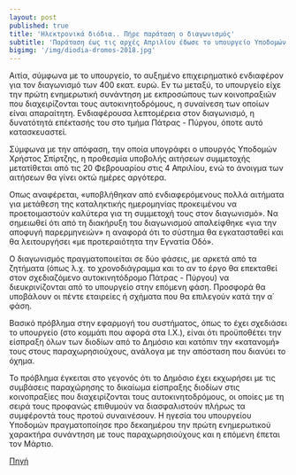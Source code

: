 ```yaml
---
layout: post
published: true
title: 'Ηλεκτρονικά διόδια.. Πήρε παράταση ο διαγωνισμός'
subtitle: 'Παράταση έως τις αρχές Απριλίου έδωσε το υπουργείο Υποδομών στον διαγωνισμό για τα ηλεκτρονικά διόδια'
bigimg: '/img/diodia-dromos-2018.jpg'	
---
```

Αιτία, σύμφωνα με το υπουργείο, το αυξημένο επιχειρηματικό ενδιαφέρον για τον διαγωνισμό των 400 εκατ. ευρώ. Εν τω μεταξύ, το υπουργείο είχε την πρώτη ενημερωτική συνάντηση με εκπροσώπους των κοινοπραξιών που διαχειρίζονται τους αυτοκινητοδρόμους, η συναίνεση των οποίων είναι απαραίτητη. Ενδιαφέρουσα λεπτομέρεια στον διαγωνισμό, η δυνατότητά επέκτασής του στο τμήμα Πάτρας - Πύργου, όποτε αυτό κατασκευαστεί.

Σύμφωνα με την απόφαση, την οποία υπογράφει ο υπουργός Υποδομών Χρήστος Σπίρτζης, η προθεσμία υποβολής αιτήσεων συμμετοχής μετατίθεται από τις 20 Φεβρουαρίου στις 4 Απριλίου, ενώ το άνοιγμα των αιτήσεων θα γίνει οκτώ ημέρες αργότερα.

Οπως αναφέρεται, «υποβλήθηκαν από ενδιαφερόμενους πολλά αιτήματα για μετάθεση της καταληκτικής ημερομηνίας προκειμένου να προετοιμαστούν καλύτερα για τη συμμετοχή τους στον διαγωνισμό». Να σημειωθεί ότι από τη διακήρυξη του διαγωνισμού απαλείφθηκε «για την αποφυγή παρερμηνειών» η αναφορά ότι το σύστημα θα εγκατασταθεί και θα λειτουργήσει «με προτεραιότητα την Εγνατία Οδό».

Ο διαγωνισμός πραγματοποιείται σε δύο φάσεις, με αρκετά από τα ζητήματα (όπως λ.χ. το χρονοδιάγραμμα και το αν το έργο θα επεκταθεί στον σχεδιαζόμενο αυτοκινητόδρομο Πάτρας - Πύργου) να διευκρινίζονται από το υπουργείο στην επόμενη φάση. Προσφορά θα υποβάλουν οι πέντε εταιρείες ή σχήματα που θα επιλεγούν κατά την α΄ φάση.

Βασικό πρόβλημα στην εφαρμογή του συστήματος, όπως το έχει σχεδιάσει το υπουργείο (στο κομμάτι που αφορά στα Ι.Χ.), είναι ότι προϋποθέτει την είσπραξη όλων των διοδίων από το Δημόσιο και κατόπιν την «κατανομή» τους στους παραχωρησιούχους, ανάλογα με την απόσταση που διανύει το όχημα.

Το πρόβλημα έγκειται στο γεγονός ότι το Δημόσιο έχει εκχωρήσει με τις συμβάσεις παραχώρησης το δικαίωμα είσπραξης διοδίων στις κοινοπραξίες που διαχειρίζονται τους αυτοκινητοδρόμους, οι οποίες με τη σειρά τους προφανώς επιθυμούν να διασφαλιστούν πλήρως τα συμφέροντά τους προτού συναινέσουν. Η ηγεσία του υπουργείου Υποδομών πραγματοποίησε προ δεκαημέρου την πρώτη ενημερωτικού χαρακτήρα συνάντηση με τους παραχωρησιούχους και η επόμενη έπεται τον Μάρτιο.



[Πηγή](https://www.epiruspost.gr/reportaz/politics/59336-ilektronika-diodia-pire-paratasi-o-diagonismos)

